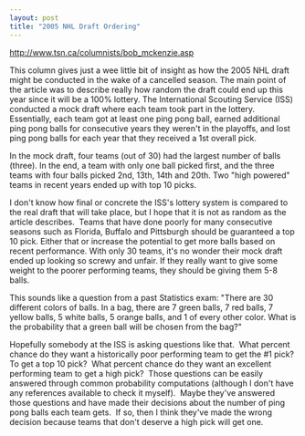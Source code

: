 ```yaml
---
layout: post
title: "2005 NHL Draft Ordering"
---
```


<p><a href="http://www.tsn.ca/columnists/bob_mckenzie.asp" target="_blank">http://www.tsn.ca/columnists/bob_mckenzie.asp</a></p>
<p>This column gives just a wee little bit of insight as how the 2005 NHL draft might be conducted in the wake of a cancelled season. The main point of the article was to describe really how random the draft could end up this year since it will be a 100% lottery. The International Scouting Service (ISS) conducted a mock draft where each team took part in the lottery. Essentially, each team got at least one ping pong ball, earned additional ping pong balls for consecutive years they weren't in the playoffs, and lost ping pong balls for each year that they received a 1st overall pick.</p>
<p>In the mock draft, four teams (out of 30) had the largest number of balls (three). In the end, a team with only one ball picked first, and the three teams with four balls picked 2nd, 13th, 14th and 20th. Two "high powered" teams in recent years ended up with top 10 picks. </p>
<p>I don't know how final or concrete the ISS's lottery system is compared to the real draft that will take place, but I hope that it is not as random as the article describes.&nbsp; Teams that have done poorly for many consecutive seasons such as Florida, Buffalo and Pittsburgh should be guaranteed a top 10 pick. Either that or increase the potential to get more balls based on recent performance. With only 30 teams, it's no wonder their mock draft ended up looking so screwy and unfair. If they really want to give some weight to the poorer performing teams, they should be giving them 5-8 balls. </p>
<p>This sounds like a question from a past Statistics exam: "There are 30 different colors of balls. In a bag, there are 7 green balls, 7 red balls, 7 yellow balls, 5 white balls, 5 orange balls, and 1 of every other color. What is the probability that a green ball will be chosen from the bag?"</p>
<p>Hopefully somebody at the ISS is asking questions like that.&nbsp; What percent chance do they want a historically poor performing team to get the #1 pick?&nbsp; To get a top 10 pick?&nbsp; What percent chance do they want an excellent performing team to get a high pick?&nbsp; Those questions can be easily answered through common probability computations (although I don't have any references available to check it myself).&nbsp; Maybe they've answered those questions and have made their decisions about the number of ping pong balls each team gets.&nbsp; If so, then I think they've made the wrong decision because teams that don't deserve a high pick will get one.</p>
 
